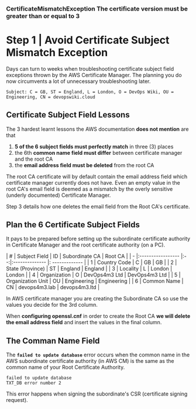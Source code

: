 
### CertificateMismatchException The certificate version must be greater than or equal to 3

# Step 1 | Avoid Certificate Subject Mismatch Exception

Days can turn to weeks when troubleshooting certificate subject field exceptions thrown by the AWS Certificate Manager. The planning you do now circumvents a lot of unnecessary troubleshooting later.

```
Subject: C = GB, ST = England, L = London, O = DevOps Wiki, OU = Engineering, CN = devopswiki.cloud
```

## Certificate Subject Field Lessons

The 3 hardest learnt lessons the AWS documentation **does not mention** are that

1. **5 of the 6 subject fields must perfectly match** in three (3) places
2. the 6th **common name field must differ** between certificate manager and the root CA
3. the **email address field must be deleted** from the root CA

The root CA certificate will by default contain the email address field which certificate manager currently does not have. Even an empty value in the root CA's email field is deemed as a mismatch by the overly sensitive (underly documented) Certificate Manager.

Step 3 details how one deletes the email field from the Root CA's certificate.

## Plan the 6 Certificate Subject Fields

It pays to be prepared before setting up the subordinate certificate authority in Certificate Manager and the root certificate authority (on a PC).

| # | Subject Field     | ID | Subordinate CA | Root CA        |
| - |:----------------- |:--:|:-------------- |: ------------- |
| 1 | Country Code      | C  | GB             |  GB            |
| 2 | State (Province)  | ST | England        |  England       |
| 3 | Locality          | L  | London         |  London        |
| 4 | Organization      | O  | DevOps4m3 Ltd  |  DevOps4m3 Ltd |
| 5 | Organization Unit | OU | Engineering    |  Engineering   |
| 6 | Common Name       | CN | devops4m3.lab  |  devops4m3.ltd |


In AWS certificate manager you are creating the Subordinate CA so use the values you decide for the 3rd column.

When **configuring openssl.cnf** in order to create the Root CA **we will delete the email address field** and insert the values in the final column.

## The Comman Name Field

The **`failed to update database`** error occurs when the common name in the AWS subordinate certificate authority (in AWS CM) is the same as the common name of your Root Certificate Authority.

```
failed to update database
TXT_DB error number 2
```

This error happens when signing the subordinate's CSR (certificate signing request).
